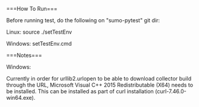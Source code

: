 ===How To Run===

Before running test, do the following on "sumo-pytest" git dir:

Linux: source ./setTestEnv

Windows: setTestEnv.cmd

===Notes===

Windows:

Currently in order for urllib2.urlopen to be able to download collector build through the URL, Microsoft Visual C++ 2015 Redistributable (X64) needs to be installed. This can be installed as part of curl installation (curl-7.46.0-win64.exe).


